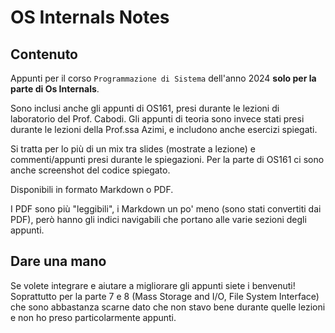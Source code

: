 # OS Internals Notes 

## Contenuto

Appunti per il corso `Programmazione di Sistema` dell'anno 2024 **solo per la parte di Os Internals**.

Sono inclusi anche gli appunti di OS161, presi durante le lezioni di laboratorio del Prof. Cabodi.
Gli appunti di teoria sono invece stati presi durante le lezioni della Prof.ssa Azimi, e includono anche esercizi spiegati.

Si tratta per lo più di un mix tra slides (mostrate a lezione) e commenti/appunti presi durante le spiegazioni.
Per la parte di OS161 ci sono anche screenshot del codice spiegato.

Disponibili in formato Markdown o PDF.

I PDF sono più "leggibili", i Markdown un po' meno (sono stati convertiti dai PDF), però hanno gli indici navigabili che portano alle varie sezioni degli appunti.


## Dare una mano

Se volete integrare e aiutare a migliorare gli appunti siete i benvenuti!
Soprattutto per la parte 7 e 8 (Mass Storage and I/O, File System Interface) che sono abbastanza scarne dato che non stavo bene durante quelle lezioni e non ho preso particolarmente appunti.

